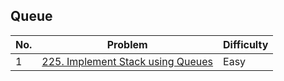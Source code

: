 ## Queue

| No.  | Problem                                                                       | Difficulty |
|----|---------------------------------------------------------------------------------|------------|
| 1  | [225. Implement Stack using Queues](https://leetcode.com/problems/implement-stack-using-queues/description/)                   | Easy       |
